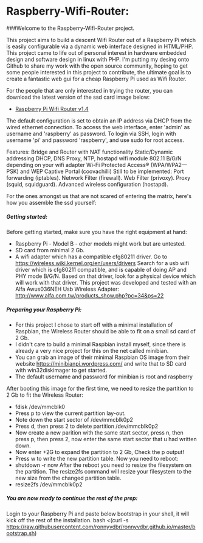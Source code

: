 # Raspberry-Wifi-Router:

###Welcome to the Raspberry-Wifi-Router project.

This project aims to build a descent Wifi Router out of a Raspberry Pi which is easily configurable via
a dynamic web interface designed in HTML/PHP.
This project came to life out of personal interest in hardware embedded design and software design in linux with PHP.
I'm putting my desing onto Github to share my work with the open source community, hoping to get some people interested in this project to contribute, the ultimate goal is to create a fantastic web gui for a cheap Raspberry Pi used as Wifi Router.

For the people that are only interested in trying the router, you can download the latest version of the ssd card image below:
* [Raspberry Pi Wifi Router v1.4](http://hyena.dscloud.me:8080/RaspberryWAPv1.4.zip)

The default configuration is set to obtain an IP address via DHCP from the wired ethernet connection.
To access the web interface, enter 'admin' as username and 'raspberry' as password.
To login via SSH, login with username 'pi' and password 'raspberry', and use sudo for root access.

Features:
Bridge and Router with NAT functionality
Static/Dynamic addressing
DHCP, DNS Proxy, NTP, 
hostapd wifi module
802.11 B/G/N depending on your wifi adapter
Wi-Fi Protected Access® (WPA/WPA2—PSK) and WEP
Captive Portal (coovachilli)
Still to be implemented:
Port forwarding (iptables).
Network Filter (firewall).
Web Filter (privoxy).
Proxy (squid, squidguard).
Advanced wireless configuration (hostapd).

For the ones amongst us that are not scared of entering the matrix, here's how you assemble the ssd yourself:

##### Getting started:
Before getting started, make sure you have the right equipment at hand:
* Raspberry Pi - Model B - other models might work but are untested.
* SD card from minimal 2 Gb.
* A wifi adapter which has a compatible cfg80211 driver.
Go to https://wireless.wiki.kernel.org/en/users/drivers
Search for a usb wifi driver which is cfg80211 compatible, and is capable of doing AP and PHY mode B/G/N.
Based on that driver, look for a physical device which will work with that driver.
This project was developed and tested with an Alfa Awus036NEH Usb Wireless Adapter: http://www.alfa.com.tw/products_show.php?pc=34&ps=22

##### Preparing your Raspberry Pi:
* For this project I chose to start off with a minimal installation of Raspbian, the Wireless Router should be able to fit on a small sd card of 2 Gb.
* I didn't care to build a minimal Raspbian install myself, since there is already a very nice project for this on the net called minibian.
* You can grab an image of their minimal Raspbian OS image from their website https://minibianpi.wordpress.com/ and write that to SD card with win32diskimager to get started.
* The default username and password for minibian is root and raspberry

After booting this image for the first time, we need to resize the partition to 2 Gb to fit the Wireless Router:
* fdisk /dev/mmcblk0
* Press p to view the current partition lay-out.
* Note down the start sector of /dev/mmcblk0p2
* Press d, then press 2 to delete partition /dev/mmcblk0p2
* Now create a new parition with the same start sector, press n, then press p, then press 2, now enter the same start sector that u had written down.
* Now enter +2G to expand the partition to 2 Gb, Check the p output!
* Press w to write the new partition table.
Now you need to reboot:
* shutdown -r now
After the reboot you need to resize the filesystem on the partition. The resize2fs command will resize your filesystem to the new size from the changed partition table.
* resize2fs /dev/mmcblk0p2

##### You are now ready to continue the rest of the prep:

Login to your Raspberry Pi and paste below bootstrap in your shell, it will kick off the rest of the installation.
bash <(curl -s https://raw.githubusercontent.com/ronnyvdbr/ronnyvdbr.github.io/master/bootstrap.sh)
